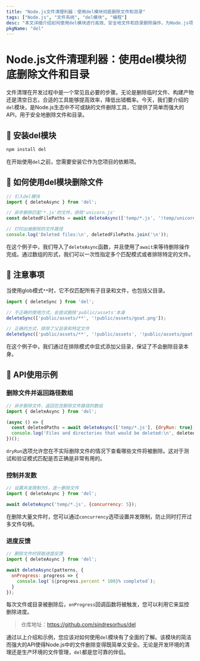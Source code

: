 ```yaml
---
title: "Node.js文件清理利器：使用del模块彻底删除文件和目录"
tags: ["Node.js", "文件系统", "del模块", "编程"]
desc: "本文详细介绍如何使用del模块进行高效、安全地文件和目录删除操作，为Node.js项目的文件管理提供有力工具。"
pkgName: "del"
---
```


# Node.js文件清理利器：使用del模块彻底删除文件和目录

文件清理在开发过程中是一个常见且必要的步骤。无论是删除临时文件、构建产物还是清空日志，合适的工具能够提高效率，降低出错概率。今天，我们要介绍的`del`模块，是Node.js生态中不可或缺的文件删除工具，它提供了简单而强大的API，用于安全地删除文件和目录。

## 📂 安装del模块

```bash
npm install del
```

在开始使用`del`之前，您需要安装它作为您项目的依赖项。

## 🌟 如何使用del模块删除文件

```javascript
// 引入del模块
import { deleteAsync } from 'del';

// 异步删除匹配'*.js'的文件，排除'unicorn.js'
const deletedFilePaths = await deleteAsync(['temp/*.js', '!temp/unicorn.js']);

// 打印出被删除的文件路径
console.log('Deleted files:\n', deletedFilePaths.join('\n'));
```

在这个例子中，我们导入了`deleteAsync`函数，并且使用了`await`来等待删除操作完成。通过数组的形式，我们可以一次性指定多个匹配模式或者排除特定的文件。

## 🚫 注意事项

当使用glob模式`**`时，它不仅匹配所有子目录和文件，也包括父目录。

```javascript
import { deleteSync } from 'del';

// 不正确的使用方式，会尝试删除'public/assets'本身
deleteSync(['public/assets/**', '!public/assets/goat.png']);

// 正确的方式，排除了父目录和特定文件
deleteSync(['public/assets/**', '!public/assets', '!public/assets/goat.png']);
```

在这个例子中，我们通过在排除模式中显式添加父目录，保证了不会删除目录本身。

## 🚀 API使用示例

### 删除文件并返回路径数组

```javascript
// 异步删除文件，返回包含删除文件路径的数组
import { deleteAsync } from 'del';

(async () => {
  const deletedPaths = await deleteAsync(['temp/*.js'], {dryRun: true});
  console.log('Files and directories that would be deleted:\n', deletedPaths.join('\n'));
})();
```

`dryRun`选项允许您在不实际删除文件的情况下查看哪些文件将被删除。这对于测试和验证模式匹配是否正确是非常有用的。

### 控制并发数

```javascript
// 设置并发限制为5，逐一删除文件
import { deleteAsync } from 'del';

await deleteAsync('temp/*.js', {concurrency: 5});
```

在删除大量文件时，您可以通过`concurrency`选项设置并发限制，防止同时打开过多文件句柄。

### 进度反馈

```javascript
// 删除文件时获取进度反馈
import { deleteAsync } from 'del';

await deleteAsync(patterns, {
  onProgress: progress => {
    console.log(`${progress.percent * 100}% completed`);
  }
});
```

每次文件或目录被删除后，`onProgress`回调函数将被触发，您可以利用它来监控删除进度。

> 仓库地址：https://github.com/sindresorhus/del

通过以上介绍和示例，您应该对如何使用`del`模块有了全面的了解。该模块的简洁而强大的API使得Node.js中的文件删除变得既简单又安全。无论是开发环境的清理还是生产环境的文件管理，`del`都是您可靠的伴侣。